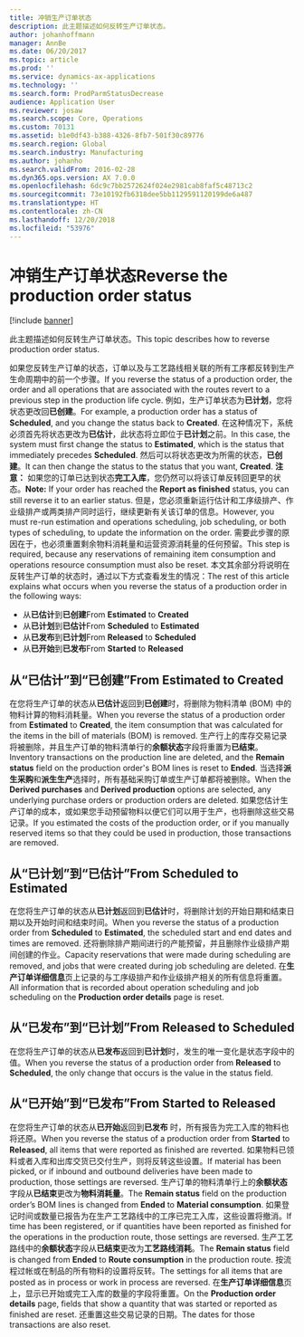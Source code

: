 ```yaml
---
title: 冲销生产订单状态
description: 此主题描述如何反转生产订单状态。
author: johanhoffmann
manager: AnnBe
ms.date: 06/20/2017
ms.topic: article
ms.prod: ''
ms.service: dynamics-ax-applications
ms.technology: ''
ms.search.form: ProdParmStatusDecrease
audience: Application User
ms.reviewer: josaw
ms.search.scope: Core, Operations
ms.custom: 70131
ms.assetid: b1e0df43-b388-4326-8fb7-501f30c89776
ms.search.region: Global
ms.search.industry: Manufacturing
ms.author: johanho
ms.search.validFrom: 2016-02-28
ms.dyn365.ops.version: AX 7.0.0
ms.openlocfilehash: 6dc9c7bb2572624f024e2981cab8faf5c48713c2
ms.sourcegitcommit: 73e10192fb6318dee5bb1129591120199de6a487
ms.translationtype: HT
ms.contentlocale: zh-CN
ms.lasthandoff: 12/20/2018
ms.locfileid: "53976"
---
```

# <a name="reverse-the-production-order-status"></a><span data-ttu-id="6a700-103">冲销生产订单状态</span><span class="sxs-lookup"><span data-stu-id="6a700-103">Reverse the production order status</span></span>

[!include [banner](../includes/banner.md)]

<span data-ttu-id="6a700-104">此主题描述如何反转生产订单状态。</span><span class="sxs-lookup"><span data-stu-id="6a700-104">This topic describes how to reverse production order status.</span></span> 

<span data-ttu-id="6a700-105">如果您反转生产订单的状态，订单以及与工艺路线相关联的所有工序都反转到生产生命周期中的前一个步骤。</span><span class="sxs-lookup"><span data-stu-id="6a700-105">If you reverse the status of a production order, the order and all operations that are associated with the routes revert to a previous step in the production life cycle.</span></span> <span data-ttu-id="6a700-106">例如，生产订单状态为**已计划**，您将状态更改回**已创建**。</span><span class="sxs-lookup"><span data-stu-id="6a700-106">For example, a production order has a status of **Scheduled**, and you change the status back to **Created**.</span></span> <span data-ttu-id="6a700-107">在这种情况下，系统必须首先将状态更改为**已估计**，此状态将立即位于**已计划**之前。</span><span class="sxs-lookup"><span data-stu-id="6a700-107">In this case, the system must first change the status to **Estimated**, which is the status that immediately precedes **Scheduled**.</span></span> <span data-ttu-id="6a700-108">然后可以将状态更改为所需的状态，**已创建**。</span><span class="sxs-lookup"><span data-stu-id="6a700-108">It can then change the status to the status that you want, **Created**.</span></span> <span data-ttu-id="6a700-109">**注意：** 如果您的订单已达到状态**完工入库**，您仍然可以将该订单反转回更早的状态。</span><span class="sxs-lookup"><span data-stu-id="6a700-109">**Note:** If your order has reached the **Report as finished** status, you can still reverse it to an earlier status.</span></span> <span data-ttu-id="6a700-110">但是，您必须重新运行估计和工序级排产、作业级排产或两类排产同时运行，继续更新有关该订单的信息。</span><span class="sxs-lookup"><span data-stu-id="6a700-110">However, you must re-run estimation and operations scheduling, job scheduling, or both types of scheduling, to update the information on the order.</span></span> <span data-ttu-id="6a700-111">需要此步骤的原因在于，也必须重置剩余物料消耗量和运营资源消耗量的任何预留。</span><span class="sxs-lookup"><span data-stu-id="6a700-111">This step is required, because any reservations of remaining item consumption and operations resource consumption must also be reset.</span></span> <span data-ttu-id="6a700-112">本文其余部分将说明在反转生产订单的状态时，通过以下方式查看发生的情况：</span><span class="sxs-lookup"><span data-stu-id="6a700-112">The rest of this article explains what occurs when you reverse the status of a production order in the following ways:</span></span>

-   <span data-ttu-id="6a700-113">从**已估计**到**已创建**</span><span class="sxs-lookup"><span data-stu-id="6a700-113">From **Estimated** to **Created**</span></span>
-   <span data-ttu-id="6a700-114">从**已计划**到**已估计**</span><span class="sxs-lookup"><span data-stu-id="6a700-114">From **Scheduled** to **Estimated**</span></span>
-   <span data-ttu-id="6a700-115">从**已发布**到**已计划**</span><span class="sxs-lookup"><span data-stu-id="6a700-115">From **Released** to **Scheduled**</span></span>
-   <span data-ttu-id="6a700-116">从**已开始**到**已发布**</span><span class="sxs-lookup"><span data-stu-id="6a700-116">From **Started** to **Released**</span></span>

## <a name="from-estimated-to-created"></a><span data-ttu-id="6a700-117">从“已估计”到“已创建”</span><span class="sxs-lookup"><span data-stu-id="6a700-117">From Estimated to Created</span></span>
<span data-ttu-id="6a700-118">在您将生产订单的状态从**已估计**返回到**已创建**时，将删除为物料清单 (BOM) 中的物料计算的物料消耗量。</span><span class="sxs-lookup"><span data-stu-id="6a700-118">When you reverse the status of a production order from **Estimated** to **Created**, the item consumption that was calculated for the items in the bill of materials (BOM) is removed.</span></span> <span data-ttu-id="6a700-119">生产行上的库存交易记录将被删除，并且生产订单的物料清单行的**余额状态**字段将重置为**已结束**。</span><span class="sxs-lookup"><span data-stu-id="6a700-119">Inventory transactions on the production line are deleted, and the **Remain status** field on the production order's BOM lines is reset to **Ended**.</span></span> <span data-ttu-id="6a700-120">当选择**派生采购**和**派生生产**选择时，所有基础采购订单或生产订单都将被删除。</span><span class="sxs-lookup"><span data-stu-id="6a700-120">When the **Derived purchases** and **Derived production** options are selected, any underlying purchase orders or production orders are deleted.</span></span> <span data-ttu-id="6a700-121">如果您估计生产订单的成本，或如果您手动预留物料以便它们可以用于生产，也将删除这些交易记录。</span><span class="sxs-lookup"><span data-stu-id="6a700-121">If you estimated the costs of the production order, or if you manually reserved items so that they could be used in production, those transactions are removed.</span></span>

## <a name="from-scheduled-to-estimated"></a><span data-ttu-id="6a700-122">从“已计划”到“已估计”</span><span class="sxs-lookup"><span data-stu-id="6a700-122">From Scheduled to Estimated</span></span>
<span data-ttu-id="6a700-123">在您将生产订单的状态从**已计划**返回到**已估计**时，将删除计划的开始日期和结束日期以及开始时间和结束时间。</span><span class="sxs-lookup"><span data-stu-id="6a700-123">When you reverse the status of a production order from **Scheduled** to **Estimated**, the scheduled start and end dates and times are removed.</span></span> <span data-ttu-id="6a700-124">还将删除排产期间进行的产能预留，并且删除作业级排产期间创建的作业。</span><span class="sxs-lookup"><span data-stu-id="6a700-124">Capacity reservations that were made during scheduling are removed, and jobs that were created during job scheduling are deleted.</span></span> <span data-ttu-id="6a700-125">在**生产订单详细信息**页上记录的与工序级排产和作业级排产相关的所有信息将重置。</span><span class="sxs-lookup"><span data-stu-id="6a700-125">All information that is recorded about operation scheduling and job scheduling on the **Production order details** page is reset.</span></span>

## <a name="from-released-to-scheduled"></a><span data-ttu-id="6a700-126">从“已发布”到“已计划”</span><span class="sxs-lookup"><span data-stu-id="6a700-126">From Released to Scheduled</span></span>
<span data-ttu-id="6a700-127">在您将生产订单的状态从**已发布**返回到**已计划**时，发生的唯一变化是状态字段中的值。</span><span class="sxs-lookup"><span data-stu-id="6a700-127">When you reverse the status of a production order from **Released** to **Scheduled**, the only change that occurs is the value in the status field.</span></span>

## <a name="from-started-to-released"></a><span data-ttu-id="6a700-128">从“已开始”到“已发布”</span><span class="sxs-lookup"><span data-stu-id="6a700-128">From Started to Released</span></span>
<span data-ttu-id="6a700-129">在您将生产订单的状态从**已开始**返回到**已发布** 时，所有报告为完工入库的物料也将还原。</span><span class="sxs-lookup"><span data-stu-id="6a700-129">When you reverse the status of a production order from **Started** to **Released**, all items that were reported as finished are reverted.</span></span> <span data-ttu-id="6a700-130">如果物料已领料或者入库和出库交货已交付生产，则将反转这些设置。</span><span class="sxs-lookup"><span data-stu-id="6a700-130">If material has been picked, or if inbound and outbound deliveries have been made to production, those settings are reversed.</span></span> <span data-ttu-id="6a700-131">生产订单的物料清单行上的**余额状态**字段从**已结束**更改为**物料消耗量**。</span><span class="sxs-lookup"><span data-stu-id="6a700-131">The **Remain status** field on the production order’s BOM lines is changed from **Ended** to **Material consumption**.</span></span> <span data-ttu-id="6a700-132">如果登记时间或数量已报告为在生产工艺路线中的工序已完工入库，这些设置将撤消。</span><span class="sxs-lookup"><span data-stu-id="6a700-132">If time has been registered, or if quantities have been reported as finished for the operations in the production route, those settings are reversed.</span></span> <span data-ttu-id="6a700-133">生产工艺路线中的**余额状态**字段从**已结束**更改为**工艺路线消耗**。</span><span class="sxs-lookup"><span data-stu-id="6a700-133">The **Remain status** field is changed from **Ended** to **Route consumption** in the production route.</span></span> <span data-ttu-id="6a700-134">按流程过帐或在制品的所有物料的设置将反转。</span><span class="sxs-lookup"><span data-stu-id="6a700-134">The settings for all items that are posted as in process or work in process are reversed.</span></span> <span data-ttu-id="6a700-135">在**生产订单详细信息**页上，显示已开始或完工入库的数量的字段将重置。</span><span class="sxs-lookup"><span data-stu-id="6a700-135">On the **Production order details** page, fields that show a quantity that was started or reported as finished are reset.</span></span> <span data-ttu-id="6a700-136">还重置这些交易记录的日期。</span><span class="sxs-lookup"><span data-stu-id="6a700-136">The dates for those transactions are also reset.</span></span>



